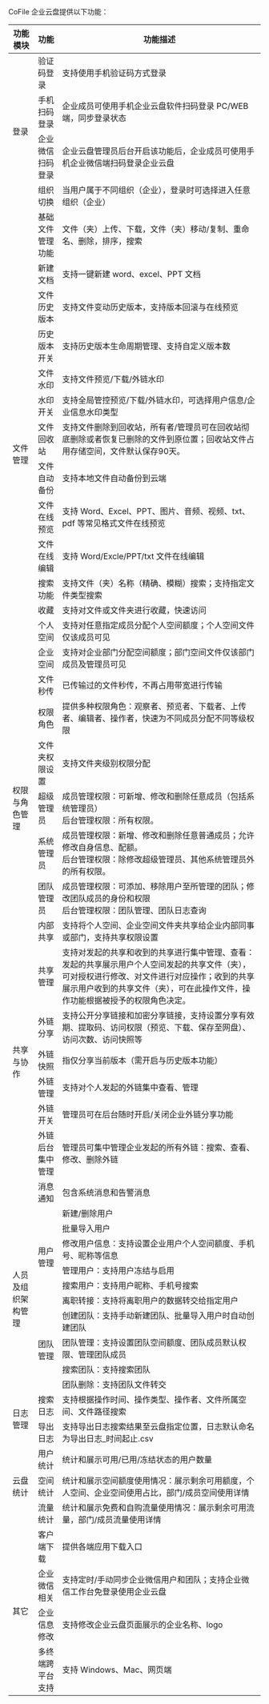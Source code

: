 CoFile 企业云盘提供以下功能：
<table>
<thead>
  <tr>
    <th>功能模块</th>
    <th>功能</th>
    <th>功能描述</th>
  </tr>
</thead>
<tbody>
  <tr>
    <td rowspan="4">登录</td>
    <td>验证码登录</td>
    <td>支持使用手机验证码方式登录</td>
  </tr>
  <tr>
    <td>手机扫码登录</td>
    <td>企业成员可使用手机企业云盘软件扫码登录 PC/WEB 端，同步登录状态</td>
  </tr>
  <tr>
    <td>企业微信扫码登录</td>
    <td>企业云盘管理员后台开启该功能后，企业成员可使用手机企业微信端扫码登录企业云盘</td>
  </tr>
  <tr>
    <td>组织切换</td>
    <td>当用户属于不同组织（企业），登录时可选择进入任意组织（企业）</td>
  </tr>
  <tr>
    <td rowspan="15">文件管理</td>
    <td>基础文件管理功能</td>
    <td>文件（夹）上传、下载，文件（夹）移动/复制、重命名、删除，排序，搜索</td>
  </tr>
  <tr>
    <td>新建文档</td>
    <td>支持一键新建 word、excel、PPT 文档</td>
  </tr>
  <tr>
    <td>文件历史版本</td>
    <td>支持文件变动历史版本，支持版本回滚与在线预览</td>
  </tr>
  <tr>
    <td>历史版本开关</td>
    <td>支持历史版本生命周期管理、支持自定义版本数</td>
  </tr>
  <tr>
    <td>文件水印</td>
    <td>支持文件预览/下载/外链水印</td>
  </tr>
  <tr>
    <td>水印开关</td>
    <td>支持全局管控预览/下载/外链水印，可选择用户信息/企业信息水印类型</td>
  </tr>
  <tr>
    <td>文件回收站</td>
    <td>支持文件删除到回收站，所有者/管理员可在回收站彻底删除或者恢复已删除的文件到原位置；回收站文件占用存储空间，文件默认保存90天。</td>
  </tr>
  <tr>
    <td>文件自动备份</td>
    <td>支持本地文件自动备份到云端</td>
  </tr>
  <tr>
    <td>文件在线预览</td>
    <td>支持 Word、Excel、PPT、图片、音频、视频、txt、pdf 等常见格式文件在线预览</td>
  </tr>
  <tr>
    <td>文件在线编辑</td>
    <td>支持 Word/Excle/PPT/txt 文件在线编辑</td>
  </tr>
  <tr>
    <td>搜索功能</td>
    <td>支持文件（夹）名称（精确、模糊）搜索；支持指定文件类型搜索</td>
  </tr>
  <tr>
    <td>收藏</td>
    <td>支持对文件或文件夹进行收藏，快速访问</td>
  </tr>
  <tr>
    <td>个人空间</td>
    <td>支持对任意指定成员分配个人空间额度；个人空间文件仅该成员可见</td>
  </tr>
  <tr>
    <td>企业空间</td>
    <td>支持对企业部门分配空间额度；部门空间文件仅该部门成员及管理员可见</td>
  </tr>
  <tr>
    <td>文件秒传</td>
    <td>已传输过的文件秒传，不再占用带宽进行传输</td>
  </tr>
  <tr>
    <td rowspan="5">权限与角色管理</td>
    <td>权限角色</td>
    <td>提供多种权限角色：观察者、预览者、下载者、上传者、编辑者、操作者，快速为不同成员分配不同等级权限</td>
  </tr>
  <tr>
    <td>文件夹权限设置</td>
    <td>支持文件夹级别权限分配</td>
  </tr>
  <tr>
    <td>超级管理员</td>
    <td>成员管理权限：可新增、修改和删除任意成员（包括系统管理员）<br>后台管理权限：所有权限。</td>
  </tr>
  <tr>
    <td>系统管理员</td>
    <td>成员管理权限：新增、修改和删除任意普通成员；允许修改自身信息、配额。<br>后台管理权限：除修改超级管理员、其他系统管理员外的所有权限。</td>
  </tr>
  <tr>
    <td>团队管理员</td>
    <td>成员管理权限：可添加、移除用户至所管理的团队；修改团队成员的身份和权限<br>后台管理权限：团队管理、团队日志查询</td>
  </tr>
  <tr>
    <td rowspan="8">共享与协作</td>
    <td>内部共享</td>
    <td>支持将个人空间、企业空间文件夹共享给企业内部同事或部门，支持共享权限设置</td>
  </tr>
  <tr>
    <td>共享管理</td>
    <td>支持对发起的共享和收到的共享进行集中管理、查看：发起的共享展示用户个人空间发起的共享文件（夹），可对授权进行修改、对文件进行对应操作；收到的共享展示用户收到的共享文件（夹），可在此操作文件，操作功能根据被授予的权限角色决定。</td>
  </tr>
  <tr>
    <td>外链分享</td>
    <td>支持公开分享链接和加密分享链接，支持设置分享有效期、提取码、访问权限（预览、下载、保存至网盘）、访问次数、访问快照等</td>
  </tr>
  <tr>
    <td>外链快照</td>
    <td>指仅分享当前版本（需开启与历史版本功能）</td>
  </tr>
  <tr>
    <td>外链管理</td>
    <td>支持对个人发起的外链集中查看、管理</td>
  </tr>
  <tr>
    <td>外链开关</td>
    <td>管理员可在后台随时开启/关闭企业外链分享功能</td>
  </tr>
  <tr>
    <td>外链后台集中管理</td>
    <td>管理员可集中管理企业发起的所有外链：搜索、查看、修改、删除外链</td>
  </tr>
  <tr>
    <td>消息通知</td>
    <td>包含系统消息和告警消息</td>
  </tr>
  <tr>
    <td rowspan="10">人员及组织架构管理</td>
    <td rowspan="6">用户管理</td>
    <td>新建/删除用户</td>
  </tr>
  <tr>
    <td>批量导入用户</td>
  </tr>
  <tr>
    <td>修改用户信息：支持设置企业用户个人空间额度、手机号、昵称等信息</td>
  </tr>
  <tr>
    <td>管理用户：支持用户冻结与启用</td>
  </tr>
  <tr>
    <td>搜索用户：支持用户昵称、手机号搜索</td>
  </tr>
  <tr>
    <td>离职转接：支持将离职用户的数据转交给指定用户</td>
  </tr>
  <tr>
    <td rowspan="4">团队管理</td>
    <td>创建团队：支持手动新建团队、批量导入用户时自动创建团队</td>
  </tr>
  <tr>
    <td>团队管理：支持设置团队空间额度、团队成员默认权限、管理团队成员</td>
  </tr>
  <tr>
    <td>搜索团队：支持搜索团队</td>
  </tr>
  <tr>
    <td>团队删除：支持团队文件转交</td>
  </tr>
  <tr>
    <td rowspan="2">日志管理</td>
    <td>搜索日志</td>
    <td>支持根据操作时间、操作类型、操作者、文件所属空间、文件路径搜索</td>
  </tr>
  <tr>
    <td>导出日志</td>
    <td>支持导出日志搜索结果至云盘指定位置，日志默认命名为导出日志_时间起止.csv</td>
  </tr>
  <tr>
    <td rowspan="3">云盘统计</td>
    <td>用户统计</td>
    <td>统计和展示可用/已用/冻结状态的用户数量</td>
  </tr>
  <tr>
    <td>空间统计</td>
    <td>统计和展示空间额度使用情况：展示剩余可用额度，个人空间、企业空间使用占比，部门/成员空间使用详情</td>
  </tr>
  <tr>
    <td>流量统计</td>
    <td>统计和展示免费和自购流量使用情况：展示剩余可用流量，部门/成员流量使用详情</td>
  </tr>
  <tr>
    <td rowspan="4">其它</td>
    <td>客户端下载</td>
    <td>提供各端应用下载入口</td>
  </tr>
  <tr>
    <td>企业微信相关</td>
    <td>支持定时/手动同步企业微信用户和团队；支持企业微信工作台免登录使用企业云盘</td>
  </tr>
  <tr>
    <td>企业信息修改</td>
    <td>支持修改企业云盘页面展示的企业名称、logo</td>
  </tr>
  <tr>
    <td>多终端跨平台支持</td>
    <td>支持 Windows、Mac、网页端</td>
  </tr>
</tbody>
</table>
